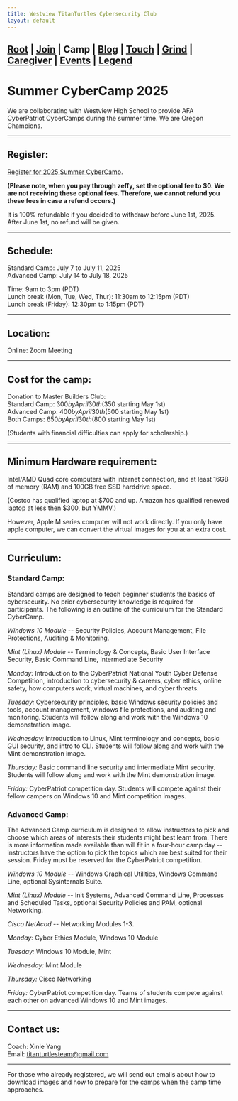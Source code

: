 ```yaml
---
title: Westview TitanTurtles Cybersecurity Club
layout: default
---
```


## [Root](./index.html) | [Join](./apply.html) | **Camp** | [Blog](./blog.html) | [Touch](./contacts.html) | [Grind](./resources.html) | [Caregiver](./techcg.html) | [Events](./events.html) | [Legend](./legend.html)

# Summer CyberCamp 2025

We are collaborating with Westview High School to provide AFA CyberPatriot CyberCamps during the summer time. We are Oregon Champions.

* * *

## Register:

[Register for 2025 Summer CyberCamp](https://www.zeffy.com/ticketing/2025-titanturtles-cyberpatriot-cybercamp). 

**(Please note, when you pay through zeffy, set the optional fee to $0. We are not receiving these optional fees. Therefore, we cannot refund you these fees in case a refund occurs.)**

It is 100% refundable if you decided to withdraw before June 1st, 2025. After June 1st, no refund will be given. 

* * *

## Schedule:

Standard Camp: July 7 to July 11, 2025\
Advanced Camp: July 14 to July 18, 2025

Time: 9am to 3pm (PDT)\
Lunch break (Mon, Tue, Wed, Thur): 11:30am to 12:15pm (PDT)\
Lunch break (Friday): 12:30pm to 1:15pm (PDT)

* * *

## Location:

Online: Zoom Meeting

* * *

## Cost for the camp:

Donation to Master Builders Club:\
Standard Camp: $300 by April 30th ($350 starting May 1st)\
Advanced Camp: $400 by April 30th ($500 starting May 1st)\
Both Camps: $650 by April 30th ($800 starting May 1st)

(Students with financial difficulties can apply for scholarship.)

* * *

## Minimum Hardware requirement:

Intel/AMD Quad core computers with internet connection, and at least 16GB of memory (RAM) and 100GB free SSD harddrive space.

(Costco has qualified laptop at $700 and up. Amazon has qualified renewed laptop at less then $300, but YMMV.)

However, Apple M series computer will not work directly. If you only have apple computer, we can convert the virtual images for you at an extra cost. 

* * * 

## Curriculum:

### Standard Camp:

Standard camps are designed to teach beginner students the basics of cybersecurity. No prior cybersecurity knowledge is required for participants. The following is an outline of the curriculum for the Standard CyberCamp.

*Windows 10 Module* -- Security Policies, Account Management, File Protections, Auditing & Monitoring.

*Mint (Linux) Module* -- Terminology & Concepts, Basic User Interface Security, Basic Command Line, Intermediate Security

*Monday:* Introduction to the CyberPatriot National Youth Cyber Defense Competition, introduction to cybersecurity & careers, cyber ethics, online safety, how computers work, virtual machines, and cyber threats.

*Tuesday:* Cybersecurity principles, basic Windows security policies and tools, account management, windows file protections, and auditing and monitoring. Students will follow along and work with the Windows 10 demonstration image.

*Wednesday:* Introduction to Linux, Mint terminology and concepts, basic GUI security, and intro to CLI. Students will follow along and work with the Mint demonstration image. 

*Thursday:* Basic command line security and intermediate Mint security. Students will follow along and work with the Mint demonstration image.

*Friday:* CyberPatriot competition day. Students will compete against their fellow campers on Windows 10 and Mint competition images. 

### Advanced Camp:

The Advanced Camp curriculum is designed to allow instructors to pick and choose which areas of interests their students might best learn from. There is more information made available than will fit in a four-hour camp day -- instructors have the option to pick the topics which are best suited for their session. Friday must be reserved for the CyberPatriot competition.

*Windows 10 Module* -- Windows Graphical Utilities, Windows Command Line, optional Sysinternals Suite.

*Mint (Linux) Module* -- Init Systems, Advanced Command Line, Processes and Scheduled Tasks, optional Security Policies and PAM, optional Networking.

*Cisco NetAcad* -- Networking Modules 1-3.

*Monday:* Cyber Ethics Module, Windows 10 Module

*Tuesday:* Windows 10 Module, Mint

*Wednesday:* Mint Module 

*Thursday:* Cisco Networking

*Friday:* CyberPatriot competition day. Teams of students compete against each other on advanced Windows 10 and Mint images.

* * *

## Contact us:

Coach: Xinle Yang\
Email: titanturtlesteam@gmail.com

* * *

For those who already registered, we will send out emails about how to download images and how to prepare for the camps when the camp time approaches.
